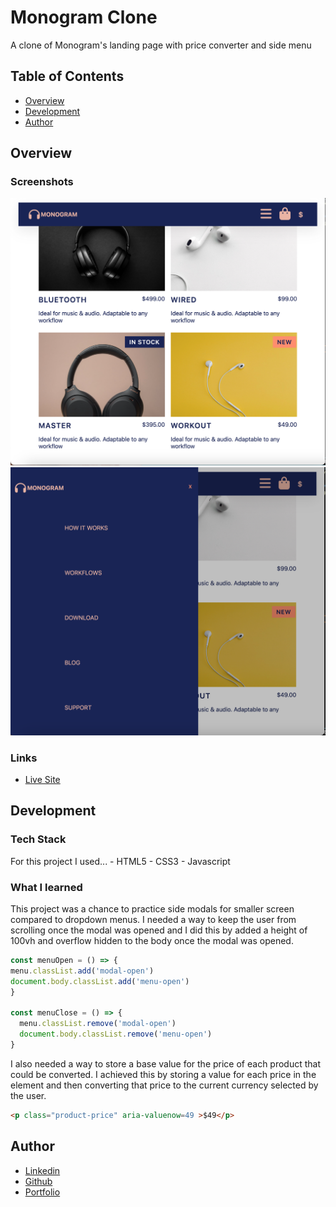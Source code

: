 # Monogram Clone

A clone of Monogram's landing page with price converter and side menu

## Table of Contents
  * [Overview](https://github.com/WillShaner/Monogram-Clone/edit/main/README.md#Overview)
  * [Development](https://github.com/WillShaner/Monogram-Clone/edit/main/README.md#Development)
  * [Author](https://github.com/WillShaner/Monogram-Clone/edit/main/README.md#Author)
  
  
  
  
## Overview
  
### Screenshots

![App Screenshot](./monogram-clone-1.png)
![App Screenshot](./monogram-clone-2.png)



### Links
  * [Live Site](https://dynamic-travesseiro-58dba1.netlify.app/)

## Development
### Tech Stack
  For this project I used...
    - HTML5
    - CSS3
    - Javascript
### What I learned
  This project was a chance to practice side modals for smaller screen compared to dropdown menus. I needed a way to keep the user from scrolling once the modal was opened and I did this by added a height of 100vh and overflow hidden to the body once the modal was opened.
  ```javascript
  const menuOpen = () => {
  menu.classList.add('modal-open')
  document.body.classList.add('menu-open')
  } 

  const menuClose = () => {
    menu.classList.remove('modal-open')
    document.body.classList.remove('menu-open')
  }
  ```

  I also needed a way to store a base value for the price of each product that could be converted. I achieved this by storing a value for each price in the element and then converting that price to the current currency selected by the user.
  ```html
  <p class="product-price" aria-valuenow=49 >$49</p>
  ```

## Author

- [Linkedin](https://www.linkedin.com/in/will-shaner-315500245/)
- [Github](https://github.com/WillShaner?tab=repositories/)
- [Portfolio](https://genuine-sunflower-520c38.netlify.app/)


